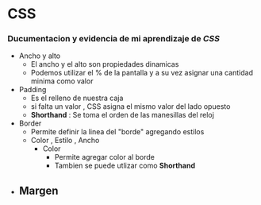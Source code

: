 # CSS

### Ducumentacion y evidencia de mi aprendizaje de *CSS*

- Ancho y alto
	- El ancho y el alto son propiedades dinamicas
  - Podemos utilizar el % de la pantalla y a su vez asignar una cantidad minima como valor
- Padding
	- Es el relleno de nuestra caja
  - si falta un valor , CSS asigna el mismo valor del lado opuesto
  - **Shorthand** : Se toma el orden de las manesillas del reloj
- Border
	- Permite definir la linea del "borde" agregando estilos
  - Color , Estilo , Ancho
	  - Color
	    -  Permite agregar color al borde
	    -  Tambien se puede utlizar como **Shorthand**
-  Margen
	-  